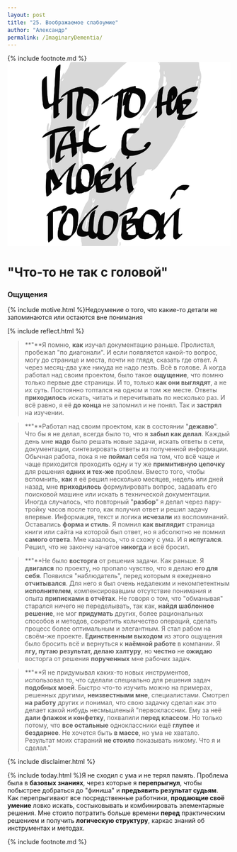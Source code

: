 ```yaml
---
layout: post
title: "25. Воображаемое слабоумие"
author: "Александр"
permalink: /ImaginaryDementia/
---
```

{% include footnote.md %}
!["Воображаемая деменция"](/_img/25.svg)
# "Что-то не так с головой"

### Ощущения
{% include motive.html %}Недоумение о того, что какие-то детали не запоминаются или остаются вне понимания

[% include reflect.html %}
>**"**Я помню, **как** изучал документацию  раньше. Пролистал, пробежал "по диагонали". И если появляется какой-то вопрос, могу до странице и места, почти не глядя, сказать где ответ. А через месяц-два уже никуда не надо лезть. Всё в голове. А когда работал над своим проектом, было такое **ощущение**, что помню только первые две страницы. И то, только **как они выглядят**, а не их суть. Постоянно топтался на одном и том же месте. Ответы **приходилось** искать, читать и перечитывать по несколько раз. И всё равно, я её **до конца** не запомнил и не понял. Так и **застрял** на изучении.  

>**"**Работал над своим проектом, как в состоянии "**дежавю**". Что бы я не делал, всегда было то, что я **забыл как делал**. Каждый день мне **надо** было решать новые задачи, искать ответы в сети, документации, синтезировать ответы из полученной информации. Обычная работа, пока я не **поймал** себя на том, что всё чаще и чаще приходится проходить одну и ту же **примитивную цепочку** для решения **одних и тех-же** проблем. Вместо того, чтобы вспомнить, **как** я её решил несколько месяцев, недель или дней назад, мне **приходилось** формулировать вопрос, задавать его поисковой машине или искать в технической документации. Иногда случалось, что повторный "**разбор**" я делал через пару-тройку часов после того, как получил ответ и решил задачу впервые. Информация, текст и логика **исчезали** из воспоминаний. Оставались **форма и стиль**. Я помнил **как выглядит** страница книги или сайта на которой был ответ, но я абсолютно не помнил **самого ответа**. Мне казалось, что я схожу с ума. И я **испугался**. Решил, что не закончу начатое **никогда** и всё бросил.

>**"**Не было **восторга** от решения задачи. Как раньше. Я **двигался** по проекту, но пропало чувство, что я делаю **его для себя**. Появился "наблюдатель", перед которым я ежедневно **отчитывался**. Для него я был очень недалеким и некомпетентным **исполнителем**, компенсировавшим отсутствие понимания и опыта **приписками в отчётах**.  Не говоря о том, что "обманывая" старался ничего не переделывать, так как, **найдя шаблонное решение**, не мог **придумать** других, более рациональных способов и методов, сократить количество операций, сделать процесс более оптимальным и элегантным. Я стал рабом на своём-же проекте. **Единственным выходом** из этого ощущения было бросить всё и вернуться к **наёмной работе** в компании. Я **лгу, путаю результат, делаю халтуру**, но **честно** не **ожидаю** восторга от решения **порученных** мне рабочих задач. 

>**"**Я не придумывал каких-то новых инструментов, использовал то, что сделали специально для решения задач **подобных моей**. Быстро что-то изучить можно на примерах, решенных другими, **неизвестными мне**,  специалистами. Смотрел **на работу** других и понимал, что свою задачку сделал как это делает какой нибудь несмышленый "первоклассник. Ему за неё **дали флажок и конфетку**, похвалили **перед классом**. Но только потому, что **все остальные** одноклассники ещё **глупее** и **бездарнее**. Не хочется быть **в массе**, но ума не хватало. Результат моих стараний **не стоило** показывать никому. Что я и сделал."

{% include disclaimer.html %}

{% include today.html %}Я не сходил с ума и не терял память. Проблема была в **базовых знаниях**, через которые я **перепрыгнул**, чтобы побыстрее добраться до "финиша" и **предъявить результат судьям**. Как перепрыгивают все посредственные работники, **продающие своё умение** ловко искать, состыковывать и комбинировать элементарные решения. Мне стоило потратить больше времени **перед** практическим решением и получить **логическую структуру**, каркас знаний об инструментах и методах. 

{% include footnote.md %}
